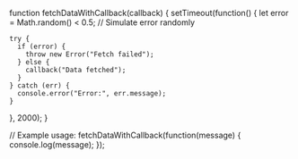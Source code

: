 
function fetchDataWithCallback(callback) {
  setTimeout(function() {
    let error = Math.random() < 0.5; // Simulate error randomly

    try {
      if (error) {
        throw new Error("Fetch failed");
      } else {
        callback("Data fetched");
      }
    } catch (err) {
      console.error("Error:", err.message);
    }
  }, 2000);
}

// Example usage:
fetchDataWithCallback(function(message) {
  console.log(message);
});
